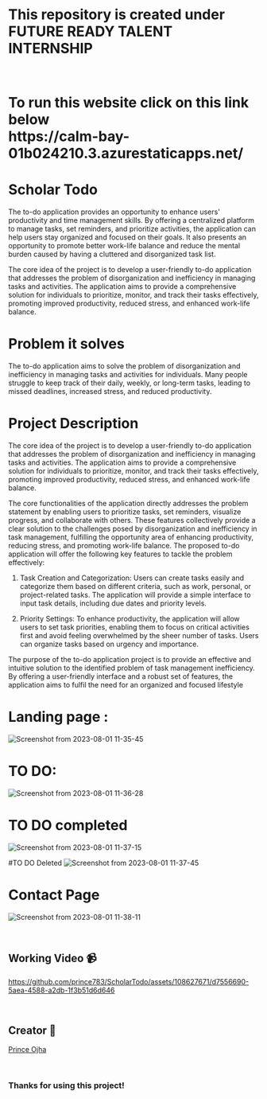 # This repository is created under  FUTURE READY TALENT INTERNSHIP 
<br>
<h1>
To run this website  click on this link below <br>
https://calm-bay-01b024210.3.azurestaticapps.net/

</h1>

#  
# Scholar Todo
The to-do application provides an opportunity to enhance users' productivity and time management skills. By offering a centralized platform to manage tasks, set reminders, and prioritize activities, the application can help users stay organized and focused on their goals. It also presents an opportunity to promote better work-life balance and reduce the mental burden caused by having a cluttered and disorganized task list.

The core idea of the project is to develop a user-friendly to-do application that addresses the problem of disorganization and inefficiency in managing tasks and activities. The application aims to provide a comprehensive solution for individuals to prioritize, monitor, and track their tasks effectively, promoting improved productivity, reduced stress, and enhanced work-life balance.
# Problem it solves

The to-do application aims to solve the problem of disorganization and inefficiency in managing tasks and activities for individuals. Many people struggle to keep track of their daily, weekly, or long-term tasks, leading to missed deadlines, increased stress, and reduced productivity.

# Project Description


The core idea of the project is to develop a user-friendly to-do application that addresses the problem of disorganization and inefficiency in managing tasks and activities. The application aims to provide a comprehensive solution for individuals to prioritize, monitor, and track their tasks effectively, promoting improved productivity, reduced stress, and enhanced work-life balance.

The core functionalities of the application directly addresses the problem statement by enabling users to prioritize tasks, set reminders, visualize progress, and collaborate with others. These features collectively provide a clear solution to the challenges posed by disorganization and inefficiency in task management, fulfilling the opportunity area of enhancing productivity, reducing stress, and promoting work-life balance.
The proposed to-do application will offer the following key features to tackle the problem effectively:

1. Task Creation and Categorization: Users can create tasks easily and categorize them based on different criteria, such as work, personal, or project-related tasks. The application will provide a simple interface to input task details, including due dates and priority levels.

2. Priority Settings: To enhance productivity, the application will allow users to set task priorities, enabling them to focus on critical activities first and avoid feeling overwhelmed by the sheer number of tasks. Users can organize tasks based on urgency and importance.

The purpose of the to-do application project is to provide an effective and intuitive solution to the identified problem of task management inefficiency. By offering a user-friendly interface and a robust set of features, the application aims to fulfil the need for an organized and focused lifestyle



# Landing page : 

![Screenshot from 2023-08-01 11-35-45](https://github.com/prince783/ScholarTodo/assets/108627671/4f1d0ee7-0b45-46e3-8748-00d7a75c1c1a)



# TO DO:


![Screenshot from 2023-08-01 11-36-28](https://github.com/prince783/ScholarTodo/assets/108627671/64cf0409-6a10-4d3d-9785-b4204f8adba4)

# TO DO completed
![Screenshot from 2023-08-01 11-37-15](https://github.com/prince783/ScholarTodo/assets/108627671/7e415f21-97fb-4704-b59b-036379f35b40)

#TO DO Deleted
![Screenshot from 2023-08-01 11-37-45](https://github.com/prince783/ScholarTodo/assets/108627671/7e196da1-d33f-426a-9895-98084db544ec)


# Contact Page 
![Screenshot from 2023-08-01 11-38-11](https://github.com/prince783/ScholarTodo/assets/108627671/95df9446-b2f4-4e95-8053-22e2b3e7b2e8)



<br>


## **Working Video 📹**



https://github.com/prince783/ScholarTodo/assets/108627671/d7556690-5aea-4588-a2db-1f3b51d6d646



<br>

## **Creator 👦**

[Prince Ojha](https://github.com/prince783)

<br>

### Thanks for using this project!

